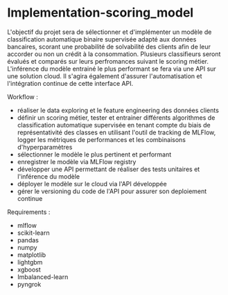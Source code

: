 # Implementation-scoring_model

L'objectif du projet sera de sélectionner et d'implémenter un modèle de classification automatique binaire supervisée adapté aux données bancaires, scorant une probabilité de solvabilité des clients afin de leur accorder ou non un crédit à la consommation.
Plusieurs classifieurs seront évalués et comparés sur leurs perfromances suivant le scoring métier.
L'inférence du modèle entrainé le plus performant se fera via une API sur une solution cloud.
Il s'agira également d'assurer l'automatisation et l'intégration continue de cette interface API.

Workflow :

- réaliser le data exploring et le feature engineering des données clients
- définir un scoring métier, tester et entrainer différents algorithmes de classification automatique supervisée en tenant compte du biais de représentativité des classes en utilisant l'outil de tracking de MLFlow, logger les métriques de performances et les combinaisons d'hyperparamètres 
- sélectionner le modèle le plus pertinent et performant
- enregistrer le modèle via MLFlow registry
- développer une API permettant de réaliser des tests unitaires et l'inférence du modèle
- déployer le modèle sur le cloud via l'API développée
- gérer le versioning du code de l'API pour assurer son deploiement continue

Requirements :

- mlflow
- scikit-learn
- pandas
- numpy
- matplotlib
- lightgbm
- xgboost
- Imbalanced-learn
- pyngrok
